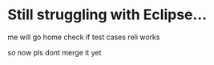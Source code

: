 # Still struggling with Eclipse... 
me will go home check if test cases reli works 

so now pls dont merge it yet 
